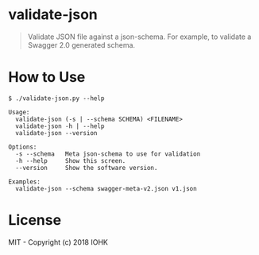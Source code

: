 # validate-json

> Validate JSON file against a json-schema. For example, to validate a Swagger 2.0 generated schema.

# How to Use

```
$ ./validate-json.py --help

Usage:
  validate-json (-s | --schema SCHEMA) <FILENAME>
  validate-json -h | --help
  validate-json --version

Options:
  -s --schema   Meta json-schema to use for validation
  -h --help     Show this screen.
  --version     Show the software version.

Examples:
  validate-json --schema swagger-meta-v2.json v1.json
```

# License

MIT - Copyright (c) 2018 IOHK
